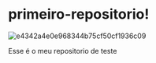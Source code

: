 
# primeiro-repositorio!

![e4342a4e0e968344b75cf50cf1936c09](https://user-images.githubusercontent.com/68356067/112958710-2243a300-9119-11eb-8289-798877d1d74e.jpg)




Esse é o meu repositorio de teste
